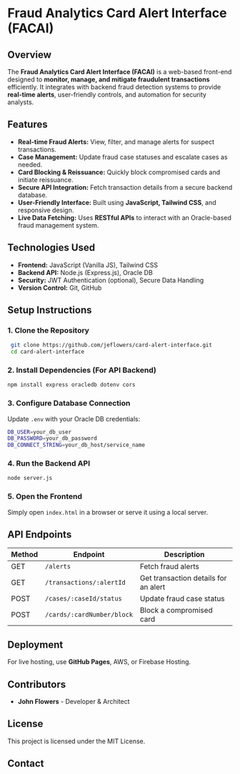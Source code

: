 # Fraud Analytics Card Alert Interface (FACAI)

## Overview
The **Fraud Analytics Card Alert Interface (FACAI)** is a web-based front-end designed to **monitor, manage, and mitigate fraudulent transactions** efficiently. It integrates with backend fraud detection systems to provide **real-time alerts**, user-friendly controls, and automation for security analysts.

## Features
- **Real-time Fraud Alerts:** View, filter, and manage alerts for suspect transactions.
- **Case Management:** Update fraud case statuses and escalate cases as needed.
- **Card Blocking & Reissuance:** Quickly block compromised cards and initiate reissuance.
- **Secure API Integration:** Fetch transaction details from a secure backend database.
- **User-Friendly Interface:** Built using **JavaScript, Tailwind CSS**, and responsive design.
- **Live Data Fetching:** Uses **RESTful APIs** to interact with an Oracle-based fraud management system.

## Technologies Used
- **Frontend:** JavaScript (Vanilla JS), Tailwind CSS
- **Backend API:** Node.js (Express.js), Oracle DB
- **Security:** JWT Authentication (optional), Secure Data Handling
- **Version Control:** Git, GitHub

## Setup Instructions
### 1. Clone the Repository
```sh
 git clone https://github.com/jeflowers/card-alert-interface.git
 cd card-alert-interface
```

### 2. Install Dependencies (For API Backend)
```sh
npm install express oracledb dotenv cors
```

### 3. Configure Database Connection
Update `.env` with your Oracle DB credentials:
```sh
DB_USER=your_db_user
DB_PASSWORD=your_db_password
DB_CONNECT_STRING=your_db_host/service_name
```

### 4. Run the Backend API
```sh
node server.js
```

### 5. Open the Frontend
Simply open `index.html` in a browser or serve it using a local server.

## API Endpoints
| Method | Endpoint | Description |
|--------|---------|-------------|
| GET | `/alerts` | Fetch fraud alerts |
| GET | `/transactions/:alertId` | Get transaction details for an alert |
| POST | `/cases/:caseId/status` | Update fraud case status |
| POST | `/cards/:cardNumber/block` | Block a compromised card |

## Deployment
For live hosting, use **GitHub Pages**, AWS, or Firebase Hosting.

## Contributors
- **John Flowers** - Developer & Architect

## License
This project is licensed under the MIT License.

## Contact

